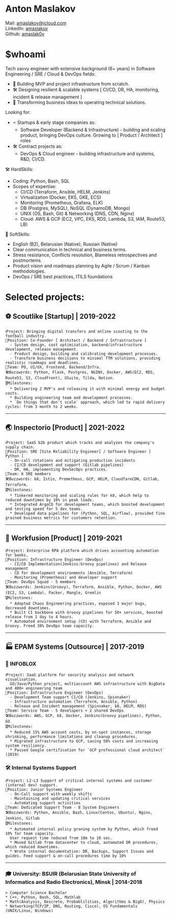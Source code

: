 
# Anton Maslakov  
Mail:     amaslakov@icloud.com  
LinkedIn: [amaslakov](https://www.linkedin.com/in/amaslakov/)  
Github:   [amaslak0v](https://github.com/amaslak0v)  

# $whoami
Tech savvy engineer with extensive background (6+ years) in Software Engineering / SRE / Cloud & DevOps fields:
  * 🚀 Building MVP and project infrastructure from scratch.
  * 🛠️ Designing resilient & scalable systems [ CI/CD, DR, HA, monitoring, incident & release management ]
  * 💬 Transforming business ideas to operating technical solutions.

Looking for:
  * ⭐ Startups & early stage companies as:  
     * Software Developer (Backend & Infrastructure) - building and scaling product, bringing DevOps culture. Growing to [ Product / Architect ] roles 
  * 🛠️ Contract projects as:
     * DevOps & Cloud engineer - building infrastructure and systems, R&D, CI/CD.

🛠 HardSkills: 
  * Coding: Python, Bash, SQL
  * Scopes of expertise: 
	* CI/CD (Terraform, Ansible, HELM, Jenkins)
	* Virtualization (Docker, EKS, GKE, ECS)
	* Monitoring (Prometheus, Grafana, ELK)
	* DB (Postgres, MySQL), NoSQL (DynamoDB, Mongo)
	* UNIX (OS, Bash, Git) & Networking (DNS, CDN, Nginx)
	* Cloud: AWS & GCP (EC2, VPC, EKS, RDS, Lambda, S3, IAM, Route53, LB) 

💬 SoftSkills:
  * English (B2), Belarusian (Native), Russian (Native)
  * Clear communication in technical and business terms.
  * Stress resistance, Conflicts resolution, Blameless retrospectives and postmortems.
  * Product vision and roadmaps planning by Agile / Scrum / Kanban methodologies.
  * DevOps / SRE best practices, ITILS foundations

# Selected projects:

## ⚽️ Scoutlike [Startup] | 2019-2022

    ℹ️Project: Bringing digital transfers and online scouting to the football industry.  
    💼Position: Co-Founder [ Architect / Backend / Infrastructure ] 
      - System design, cost optimization, backend/infrastructure development, release management. 
      - Product design, building and calibrating development processes.
      - Transform business decisions to minimal TTM solutions, providing realistic roadmaps and deadlines.
    👥Team: PO, UI/UX, Frontend, Backend/Infra.
    🛠Buzzwords: Python, Flask, Postgres, NGINX, Docker, AWS(EC2, RDS, Route53, S3, Cloudfront), GSuite, Tilda, Notion.  
    🎖Milestones:
      * Delivering 2 MVP's and releasing it with minimal energy and budget costs.
      * Building engineering team and development processes.
      * `Do things that don't scale` approach, which led to rapid delivery cycles: from 3 month to 2 weeks.

---
## 🌏 Inspectorio [Product] | 2021-2022

    ℹ️Project: SaaS b2b product which tracks and analyzes the company's supply chain.
    💼Position: SRE [Site Reliability Engineer] / Software Engineer [ Python ]
      - On-call rotations and mitigating production incidents
      - CI/CD development and support (Gitlab pipelines)
      - DR, HA, implementing DevSecOps practices.
    👥Team: 6 SRE members
    🛠Buzzwords: k8, Istio, Prometheus, GCP, HELM, CloudfareCDN, Gitlab, Terraform.
    🎖Milestones: 
      * Tinkered monitoring and scaling rules for k8, which help to reduced downtimes by 10% in peak loads.
      * Integrated ArgoCD for development teams, which boosted development and testing speed for 5 dev teams.
      * Developed data pipelines for (Python, SQL, Airflow), provided fine grained business metrics for customers retention.

---
## 🤖 Workfusion  [Product] | 2019-2021

    ℹ️Project: Enterprise RPA platform which drives accounting automation for banks.
    💼Position: Infrastructure Engineer (DevOps)  
      - CI/CD Implementation(Jenkins:Groovy pipelines) and Release management
      - CD for development environments (Ansible, Terraform)
      - Monitoring (Prometheus) and developer support
    👥Team: DevOps Squad - 5 members 
    🛠Buzzwords: Jenkins(Groovy), Terraform, Ansible, Python, Docker, AWS (EC2, S3, Lambda), Packer, Mangle, Gremlin
    🎖Milestones:
      * Adopted Chaos Engineering practices, exposed 3 major bugs, decreased downtimes.
      * Built CI backbone with Groovy pipelines for 50+ services, boosted release from 1 day to 4 hours.   
      * Automated environment setup (CD) with Terraform, Ansible and Groovy. Freed 30% DevOps team capacity.

---
## 🏭 EPAM Systems  [Outsource] | 2017-2019

### 📡 INFOBLOX 

    ℹ️Project: SaaS platform for security analysis and network visualisation.  
      GO/Java/Python project, multiaccount AWS infrastructure with BigData and 400+ engineering team  
    💼Position: Infrastructure Engineer (DevOps) 
      - Development Team support CI/CD (Jenkins, Spinnaker) 
      - Infrastructure automation (Terraform, Ansible, Python)
      - Release and Incident management (Spinnaker, k8, HELM, RDS)
    👥Team: Service Team - 5 developers + 2 shared DevOps  
    🛠Buzzwords: AWS, GCP, k8, Docker, Jenkins(Groovy pipelines), Python, GO  
    🎖Milestones:   
      * Reduced 15% AWS account costs, by on-spot instances, storage shrinking, performance limitations and cleanup procedures.
      * Migrated infrastructure to GCP, saving 50% costs and increasing system resiliency.
      * Passed Google certification for `GCP professional cloud architect` (2019)

### 🛠️ Internal Systems Support 

    ℹ️Project: L2-L3 Support of critical internal systems and customer (internal dev) support.
    💼Position: Junior Systems Engineer  
      - On-Call support with weekly shifts
      - Maintaining and updating critical services
      - Automating support activities  
    👥Team: Dedicated Support Team - 8 System Engineers  
    🛠Buzzwords: Python, Ansible, Bash, Linux(Centos, Ubuntu), Nginx, Jenkins, Gitlab  
    🎖Milestones:  
      * Automated internal policy graning system by Python, which freed 10% for team capacity. 
      User request time reduced from 10m to 10 sec.
      * Moved Gitlab from datacenter to cloud, automated DR procedures, which reduced downtimes.
      * Wrote internal documentation: DR, Backups, Support Issues and guides. Feed support & on-call procedures time by 10%

---
### 🎓 University: BSUIR (Belarusian State University of Informatics and Radio Electronics), Minsk | 2014-2018

    > Computer Science Bachelor  
    * C++, Python, Bash, SQL, Mathlab 
    * Math(Analysis, Descrete, Probablilities, Algorithms & BigO), Physics
    * Networking(TCP/IP, DNS, Routing, Cisco), OS Fundamentals (UNIX/Linux, Windows)

